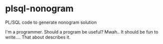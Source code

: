 # plsql-nonogram
PL/SQL code to generate nonogram solution

I'm a programmer. Should a program be useful? Mwah.. It should be fun to write.... That about describes it.
